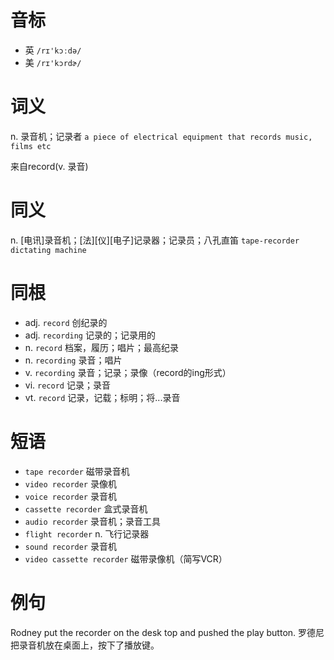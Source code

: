 # 音标

- 英 `/rɪ'kɔːdə/`
- 美 `/rɪ'kɔrdɚ/`

# 词义

n. 录音机；记录者
`a piece of electrical equipment that records music, films etc`



来自record(v. 录音)

# 同义

n. [电讯]录音机；[法][仪][电子]记录器；记录员；八孔直笛
`tape-recorder` `dictating machine`

# 同根

- adj. `record` 创纪录的
- adj. `recording` 记录的；记录用的
- n. `record` 档案，履历；唱片；最高纪录
- n. `recording` 录音；唱片
- v. `recording` 录音；记录；录像（record的ing形式）
- vi. `record` 记录；录音
- vt. `record` 记录，记载；标明；将...录音

# 短语

- `tape recorder` 磁带录音机
- `video recorder` 录像机
- `voice recorder` 录音机
- `cassette recorder` 盒式录音机
- `audio recorder` 录音机；录音工具
- `flight recorder` n. 飞行记录器
- `sound recorder` 录音机
- `video cassette recorder` 磁带录像机（简写VCR）

# 例句

Rodney put the recorder on the desk top and pushed the play button.
罗德尼把录音机放在桌面上，按下了播放键。


